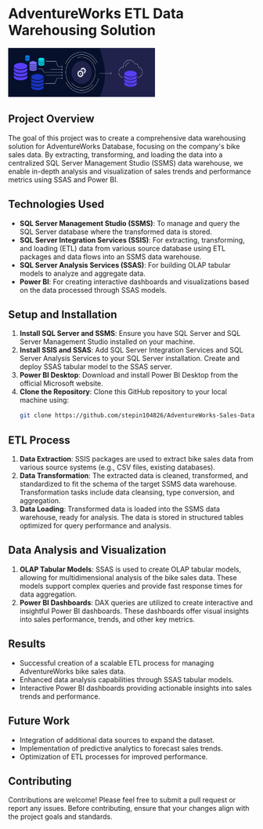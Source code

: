 # AdventureWorks ETL Data Warehousing Solution

<img src="ProjectLogo.png" alt="Your Logo" height="100" width="300" />  

## Project Overview

The goal of this project was to create a comprehensive data warehousing solution for AdventureWorks Database, focusing on the company's bike sales data. By extracting, transforming, and loading the data into a centralized SQL Server Management Studio (SSMS) data warehouse, we enable in-depth analysis and visualization of sales trends and performance metrics using SSAS and Power BI.

## Technologies Used

- **SQL Server Management Studio (SSMS)**: To manage and query the SQL Server database where the transformed data is stored.
- **SQL Server Integration Services (SSIS)**: For extracting, transforming, and loading (ETL) data from various source database using ETL packages and data flows into an SSMS data warehouse.
- **SQL Server Analysis Services (SSAS)**: For building OLAP tabular models to analyze and aggregate data.
- **Power BI**: For creating interactive dashboards and visualizations based on the data processed through SSAS models.

## Setup and Installation

1. **Install SQL Server and SSMS**: Ensure you have SQL Server and SQL Server Management Studio installed on your machine.
2. **Install SSIS and SSAS**: Add SQL Server Integration Services and SQL Server Analysis Services to your SQL Server installation. Create and deploy SSAS tabular model to the SSAS server.
3. **Power BI Desktop**: Download and install Power BI Desktop from the official Microsoft website.
4. **Clone the Repository**: Clone this GitHub repository to your local machine using:
    ```bash
    git clone https://github.com/stepin104826/AdventureWorks-Sales-Datawarehouse-Project
    ```

## ETL Process

1. **Data Extraction**: SSIS packages are used to extract bike sales data from various source systems (e.g., CSV files, existing databases).
2. **Data Transformation**: The extracted data is cleaned, transformed, and standardized to fit the schema of the target SSMS data warehouse. Transformation tasks include data cleansing, type conversion, and aggregation.
3. **Data Loading**: Transformed data is loaded into the SSMS data warehouse, ready for analysis. The data is stored in structured tables optimized for query performance and analysis.

## Data Analysis and Visualization

1. **OLAP Tabular Models**: SSAS is used to create OLAP tabular models, allowing for multidimensional analysis of the bike sales data. These models support complex queries and provide fast response times for data aggregation.
2. **Power BI Dashboards**: DAX queries are utilized to create interactive and insightful Power BI dashboards. These dashboards offer visual insights into sales performance, trends, and other key metrics.

## Results

- Successful creation of a scalable ETL process for managing AdventureWorks bike sales data.
- Enhanced data analysis capabilities through SSAS tabular models.
- Interactive Power BI dashboards providing actionable insights into sales trends and performance.

## Future Work

- Integration of additional data sources to expand the dataset.
- Implementation of predictive analytics to forecast sales trends.
- Optimization of ETL processes for improved performance.

## Contributing

Contributions are welcome! Please feel free to submit a pull request or report any issues. Before contributing, ensure that your changes align with the project goals and standards.
